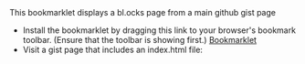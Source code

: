 <html>
<head>
<title>Bookmarklet | Bl.ock-It</title>
</head>
<body>
This bookmarklet displays a bl.ocks page from a main github gist page
<ul>
<li>Install the bookmarklet by dragging this link to your browser's bookmark toolbar. (Ensure that the toolbar is showing first.)
<a href="javascript: (function(){regexp=new RegExp('gist.github.com/(.*)/(.*)');gist=location.href.match(regexp);account=gist[1];id=gist[2]+'/';loc='http://bl.ocks.org/'+account+'/'+id;location.href=loc;})();">Bookmarklet</a>
</li>
<li>Visit a gist page that includes an index.html file:
</li>
</ul>
</body>
</html>
